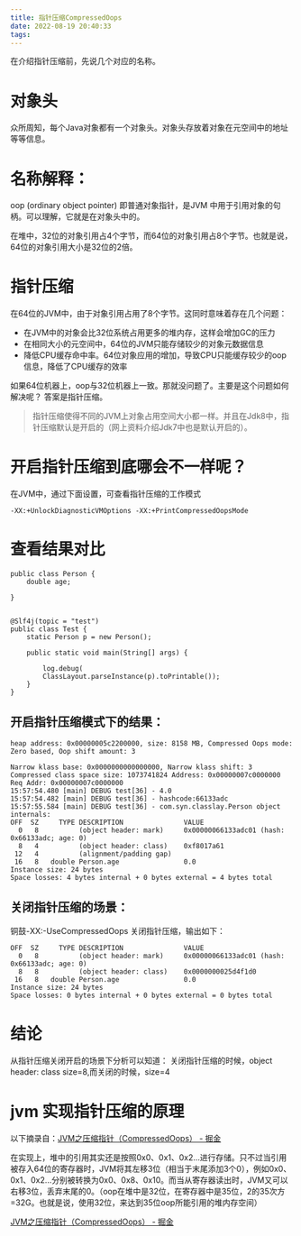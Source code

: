 ```yaml
---
title: 指针压缩CompressedOops
date: 2022-08-19 20:40:33
tags:
---
```


在介绍指针压缩前，先说几个对应的名称。

# [](#对象头)对象头

众所周知，每个Java对象都有一个对象头。对象头存放着对象在元空间中的地址等等信息。

# [](#名称解释)名称解释：

oop (ordinary object pointer) 即普通对象指针，是JVM 中用于引用对象的句柄。可以理解，它就是在对象头中的。

在堆中，32位的对象引用占4个字节，而64位的对象引用占8个字节。也就是说，64位的对象引用大小是32位的2倍。

# [](#指针压缩)指针压缩

在64位的JVM中，由于对象引用占用了8个字节。这同时意味着存在几个问题：

- 在JVM中的对象会比32位系统占用更多的堆内存，这样会增加GC的压力
- 在相同大小的元空间中，64位的JVM只能存储较少的对象元数据信息
- 降低CPU缓存命中率。64位对象应用的增加，导致CPU只能缓存较少的oop信息，降低了CPU缓存的效率

如果64位机器上，oop与32位机器上一致。那就没问题了。主要是这个问题如何解决呢？ 答案是指针压缩。

> 指针压缩使得不同的JVM上对象占用空间大小都一样。并且在Jdk8中，指针压缩默认是开启的（网上资料介绍Jdk7中也是默认开启的）。

# [](#开启指针压缩到底哪会不一样呢)开启指针压缩到底哪会不一样呢？

在JVM中，通过下面设置，可查看指针压缩的工作模式

```
-XX:+UnlockDiagnosticVMOptions -XX:+PrintCompressedOopsMode
```

# [](#查看结果对比)查看结果对比

```
public class Person {
    double age;

}


@Slf4j(topic = "test")
public class Test {
    static Person p = new Person();

    public static void main(String[] args) {

        log.debug(
        ClassLayout.parseInstance(p).toPrintable());
    }
}
```

## [](#开启指针压缩模式下的结果)开启指针压缩模式下的结果：

```
heap address: 0x00000005c2200000, size: 8158 MB, Compressed Oops mode: Zero based, Oop shift amount: 3

Narrow klass base: 0x0000000000000000, Narrow klass shift: 3
Compressed class space size: 1073741824 Address: 0x00000007c0000000 Req Addr: 0x00000007c0000000
15:57:54.480 [main] DEBUG test[36] - 4.0
15:57:54.482 [main] DEBUG test[36] - hashcode:66133adc
15:57:55.584 [main] DEBUG test[36] - com.syn.classlay.Person object internals:
OFF  SZ     TYPE DESCRIPTION               VALUE
  0   8          (object header: mark)     0x00000066133adc01 (hash: 0x66133adc; age: 0)
  8   4          (object header: class)    0xf8017a61
 12   4          (alignment/padding gap)   
 16   8   double Person.age                0.0
Instance size: 24 bytes
Space losses: 4 bytes internal + 0 bytes external = 4 bytes total
```

## [](#关闭指针压缩的场景)关闭指针压缩的场景：

铜鼓-XX:-UseCompressedOops 关闭指针压缩，输出如下：

```
OFF  SZ     TYPE DESCRIPTION               VALUE
  0   8          (object header: mark)     0x00000066133adc01 (hash: 0x66133adc; age: 0)
  8   8          (object header: class)    0x0000000025d4f1d0
 16   8   double Person.age                0.0
Instance size: 24 bytes
Space losses: 0 bytes internal + 0 bytes external = 0 bytes total
```

# [](#结论)结论

从指针压缩关闭开启的场景下分析可以知道： 关闭指针压缩的时候，object header: class size=8,而关闭的时候，size=4

# [](#jvm-实现指针压缩的原理)jvm 实现指针压缩的原理

以下摘录自：[JVM之压缩指针（CompressedOops） - 掘金](https://juejin.cn/post/6844903768077647880)

在实现上，堆中的引用其实还是按照0x0、0x1、0x2...进行存储。只不过当引用被存入64位的寄存器时，JVM将其左移3位（相当于末尾添加3个0），例如0x0、0x1、0x2...分别被转换为0x0、0x8、0x10。而当从寄存器读出时，JVM又可以右移3位，丢弃末尾的0。（oop在堆中是32位，在寄存器中是35位，2的35次方=32G。也就是说，使用32位，来达到35位oop所能引用的堆内存空间）

[JVM之压缩指针（CompressedOops） - 掘金](https://juejin.cn/post/6844903768077647880#heading-12)
